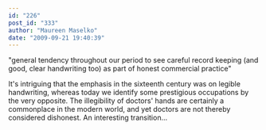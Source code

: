 ```yaml
---
id: "226"
post_id: "333"
author: "Maureen Maselko"
date: "2009-09-21 19:40:39"
---
```

"general tendency throughout our period to see careful record keeping (and good, clear handwriting too) as part of honest commercial practice"




It's intriguing that the emphasis in the sixteenth century was on legible handwriting, whereas today we identify some prestigious occupations by the very opposite. The illegibility of doctors' hands are certainly a commonplace in the modern world, and yet doctors are not thereby considered dishonest. An interesting transition...
